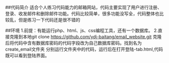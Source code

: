##代码简介
适合个人练习代码能力的邮箱网站，代码主要实现了用户进行注册、登录、收发邮件和删除邮件功能。代码比较简单，很多功能没写全，代码整体也比较乱，但是练习一下代码还是很不错的

##环境
1.前提：有能运行php、html、js、css编程工具，还有一个数据库。
2.直接克隆到本地git clone https://github.com/ydj-baitang/email_website.git
克隆后将代码中含有数据库密码的代码字段改为自己数据库密码。找到名为create_email文件夹
分别运行文件夹中的代码，运行后在打开登陆-tab.html,代码既可以看到登陆界面。
